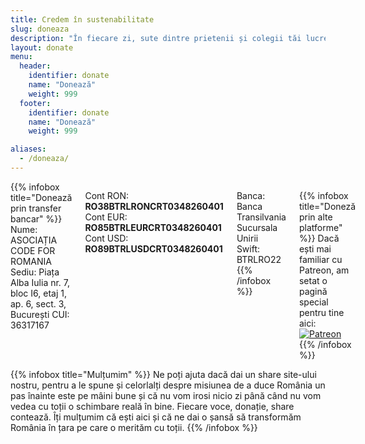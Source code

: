 ```yaml
---
title: Credem în sustenabilitate
slug: doneaza
description: "În fiecare zi, sute dintre prietenii și colegii tăi lucrează pentru a construi instrumente digitale utile pentru a ne face viața mai ușoară și pentru a aduce România mai aproape de progresul tehnologic. Ajută-i să își continue munca."
layout: donate
menu:
  header:
    identifier: donate
    name: "Donează"
    weight: 999
  footer:
    identifier: donate
    name: "Donează"
    weight: 999

aliases:
  - /doneaza/
---
```


<div class="columns">
{{% infobox title="Donează prin transfer bancar" %}}
  Nume: ASOCIAȚIA CODE FOR ROMANIA  
  Sediu: Piața Alba Iulia nr. 7, bloc I6, etaj 1, ap. 6, sect. 3, București  
  CUI: 36317167  

  Cont RON: **RO38BTRLRONCRT0348260401**  
  Cont EUR: **RO85BTRLEURCRT0348260401**  
  Cont USD: **RO89BTRLUSDCRT0348260401**  

  Banca: Banca Transilvania Sucursala Unirii  
  Swift: BTRLRO22
{{% /infobox %}}

{{% infobox title="Doneză prin alte platforme" %}}
  Dacă ești mai familiar cu Patreon, am setat o pagină special pentru tine aici:
  [![Patreon](/images/patreon.png)](https://www.patreon.com/bePatron?u=3907223&redirect_uri=https%3A%2F%2Fcode4.ro%2Fro%2Fmultumim%2F)
{{% /infobox %}}
</div>

<div class="columns">
{{% infobox title="Mulțumim" %}}
  Ne poți ajuta dacă dai un share site-ului nostru, pentru a le spune și celorlalți despre misiunea de a duce România un pas înainte este pe mâini bune și că nu vom irosi nicio zi până când nu vom vedea cu toții o schimbare reală în bine. Fiecare voce, donație, share contează. Îți mulțumim că ești aici și că ne dai o șansă să transformăm România în țara pe care o merităm cu toții.
{{% /infobox %}}
</div>

